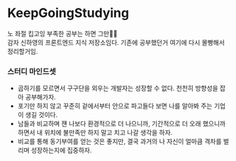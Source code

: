 # KeepGoingStudying

노 좌절 킵고잉 부족한 공부는 하면 그만🧚‍♀️
<br/>
감자 신하영의 프론트엔드 지식 저장소임다. 기존에 공부했던거 여기에 다시 몰빵해서 정리할거임.
<br/>

### 스터디 마인드셋

- 곱하기를 모르면서 구구단을 외우는 개발자는 성장할 수 없다. 천천히 방향성을 잡아 공부해가자.
- 포기만 하지 않고 꾸준히 겉에서부터 안으로 파고들다 보면 나를 알아봐 주는 기업이 생길 것이다.
- 남들과 비교하며 쟨 나보다 환경적으로 더 나으니까, 기간적으로 더 오래 했으니까 하면서 내 위치에 불만족만 하지 말고 치고 나갈 생각을 하자.
- 비교를 통해 동기부여를 얻는 것은 좋지만, 결국 과거의 나 자신이 얼마큼 격차를 벌리며 성장하는지에 집중하자.
